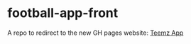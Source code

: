 # football-app-front
A repo to redirect to the new GH pages website: [Teemz App](https://teemz-app.github.io/teemz-frontend/)
